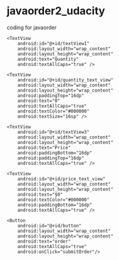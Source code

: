 # javaorder2_udacity
coding for javaorder

<?xml version="1.0" encoding="utf-8"?>
<LinearLayout xmlns:android="http://schemas.android.com/apk/res/android"
    xmlns:tools="http://schemas.android.com/tools"
    android:layout_width="match_parent"
    android:layout_height="match_parent"
    android:orientation="vertical"
    android:paddingBottom="@dimen/activity_vertical_margin"
    android:paddingLeft="@dimen/activity_horizontal_margin"
    android:paddingRight="@dimen/activity_horizontal_margin"
    android:paddingTop="@dimen/activity_vertical_margin"
    tools:context="com.example.apilgrim.javaorder.MainActivity">

    <TextView
        android:id="@+id/textView1"
        android:layout_width="wrap_content"
        android:layout_height="wrap_content"
        android:text="Quantity"
        android:textAllCaps="true" />

    <TextView
        android:id="@+id/quantity_text_view"
        android:layout_width="wrap_content"
        android:layout_height="wrap_content"
        android:paddingTop="16dp"
        android:text="0"
        android:textAllCaps="true"
        android:textColor="#000000"
        android:textSize="16sp" />

    <TextView
        android:id="@+id/textView3"
        android:layout_width="wrap_content"
        android:layout_height="wrap_content"
        android:text="Price"
        android:paddingBottom="16dp"
        android:paddingTop="16dp"
        android:textAllCaps="true" />

    <TextView
        android:id="@+id/price_text_view"
        android:layout_width="wrap_content"
        android:layout_height="wrap_content"
        android:text="$0"
        android:textColor="#000000"
        android:paddingBottom="16dp"
        android:textAllCaps="true" />

    <Button
        android:id="@+id/button"
        android:layout_width="wrap_content"
        android:layout_height="wrap_content"
        android:text="order"
        android:textAllCaps="true"
        android:onClick="submitOrder"/>


</LinearLayout>

